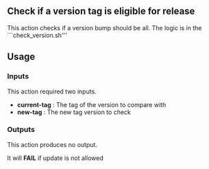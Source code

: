 ## Check if a version tag is eligible for release

This action checks if a version bump should be all. The logic is in the ```check_version.sh'''

## Usage
### Inputs

This action required two inputs.

- **current-tag** : The tag of the version to compare with
- **new-tag** : The new tag version to check

### Outputs

This action produces no output.

It will **FAIL** if update is not allowed
